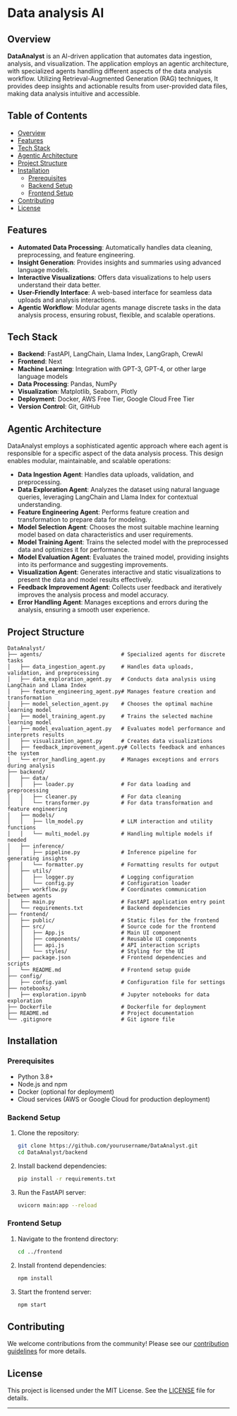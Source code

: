 # Data analysis AI

## Overview

**DataAnalyst** is an AI-driven application that automates data ingestion, analysis, and visualization. The application employs an agentic architecture, with specialized agents handling different aspects of the data analysis workflow. Utilizing Retrieval-Augmented Generation (RAG) techniques, It provides deep insights and actionable results from user-provided data files, making data analysis intuitive and accessible.

## Table of Contents

- [Overview](#overview)
- [Features](#features)
- [Tech Stack](#tech-stack)
- [Agentic Architecture](#agentic-architecture)
- [Project Structure](#project-structure)
- [Installation](#installation)
  - [Prerequisites](#prerequisites)
  - [Backend Setup](#backend-setup)
  - [Frontend Setup](#frontend-setup)
- [Contributing](#contributing)
- [License](#license)

## Features

- **Automated Data Processing**: Automatically handles data cleaning, preprocessing, and feature engineering.
- **Insight Generation**: Provides insights and summaries using advanced language models.
- **Interactive Visualizations**: Offers data visualizations to help users understand their data better.
- **User-Friendly Interface**: A web-based interface for seamless data uploads and analysis interactions.
- **Agentic Workflow**: Modular agents manage discrete tasks in the data analysis process, ensuring robust, flexible, and scalable operations.

## Tech Stack

- **Backend**: FastAPI, LangChain, Llama Index, LangGraph, CrewAI
- **Frontend**: Next
- **Machine Learning**: Integration with GPT-3, GPT-4, or other large language models
- **Data Processing**: Pandas, NumPy
- **Visualization**: Matplotlib, Seaborn, Plotly
- **Deployment**: Docker, AWS Free Tier, Google Cloud Free Tier
- **Version Control**: Git, GitHub

## Agentic Architecture

DataAnalyst employs a sophisticated agentic approach where each agent is responsible for a specific aspect of the data analysis process. This design enables modular, maintainable, and scalable operations:

- **Data Ingestion Agent**: Handles data uploads, validation, and preprocessing.
- **Data Exploration Agent**: Analyzes the dataset using natural language queries, leveraging LangChain and Llama Index for contextual understanding.
- **Feature Engineering Agent**: Performs feature creation and transformation to prepare data for modeling.
- **Model Selection Agent**: Chooses the most suitable machine learning model based on data characteristics and user requirements.
- **Model Training Agent**: Trains the selected model with the preprocessed data and optimizes it for performance.
- **Model Evaluation Agent**: Evaluates the trained model, providing insights into its performance and suggesting improvements.
- **Visualization Agent**: Generates interactive and static visualizations to present the data and model results effectively.
- **Feedback Improvement Agent**: Collects user feedback and iteratively improves the analysis process and model accuracy.
- **Error Handling Agent**: Manages exceptions and errors during the analysis, ensuring a smooth user experience.

## Project Structure

```plaintext
DataAnalyst/
├── agents/                         # Specialized agents for discrete tasks
│   ├── data_ingestion_agent.py     # Handles data uploads, validation, and preprocessing
│   ├── data_exploration_agent.py   # Conducts data analysis using LangChain and Llama Index
│   ├── feature_engineering_agent.py# Manages feature creation and transformation
│   ├── model_selection_agent.py    # Chooses the optimal machine learning model
│   ├── model_training_agent.py     # Trains the selected machine learning model
│   ├── model_evaluation_agent.py   # Evaluates model performance and interprets results
│   ├── visualization_agent.py      # Creates data visualizations
│   ├── feedback_improvement_agent.py# Collects feedback and enhances the system
│   └── error_handling_agent.py     # Manages exceptions and errors during analysis
├── backend/
│   ├── data/
│   │   ├── loader.py               # For data loading and preprocessing
│   │   ├── cleaner.py              # For data cleaning
│   │   └── transformer.py          # For data transformation and feature engineering
│   ├── models/
│   │   ├── llm_model.py            # LLM interaction and utility functions
│   │   └── multi_model.py          # Handling multiple models if needed
│   ├── inference/
│   │   ├── pipeline.py             # Inference pipeline for generating insights
│   │   └── formatter.py            # Formatting results for output
│   ├── utils/
│   │   ├── logger.py               # Logging configuration
│   │   └── config.py               # Configuration loader
│   ├── workflow.py                 # Coordinates communication between agents
│   ├── main.py                     # FastAPI application entry point
│   └── requirements.txt            # Backend dependencies
├── frontend/
│   ├── public/                     # Static files for the frontend
│   ├── src/                        # Source code for the frontend
│   │   ├── App.js                  # Main UI component
│   │   ├── components/             # Reusable UI components
│   │   ├── api.js                  # API interaction scripts
│   │   └── styles/                 # Styling for the UI
│   ├── package.json                # Frontend dependencies and scripts
│   └── README.md                   # Frontend setup guide
├── config/
│   ├── config.yaml                 # Configuration file for settings
├── notebooks/
│   ├── exploration.ipynb           # Jupyter notebooks for data exploration
├── Dockerfile                      # Dockerfile for deployment
├── README.md                       # Project documentation
└── .gitignore                      # Git ignore file
```

## Installation

### Prerequisites

- Python 3.8+
- Node.js and npm
- Docker (optional for deployment)
- Cloud services (AWS or Google Cloud for production deployment)

### Backend Setup

1. Clone the repository:

   ```bash
   git clone https://github.com/yourusername/DataAnalyst.git
   cd DataAnalyst/backend
   ```

2. Install backend dependencies:

   ```bash
   pip install -r requirements.txt
   ```

3. Run the FastAPI server:

   ```bash
   uvicorn main:app --reload
   ```

### Frontend Setup

1. Navigate to the frontend directory:

   ```bash
   cd ../frontend
   ```

2. Install frontend dependencies:

   ```bash
   npm install
   ```

3. Start the frontend server:

   ```bash
   npm start
   ```

## Contributing

We welcome contributions from the community! Please see our [contribution guidelines](CONTRIBUTING.md) for more details.

## License

This project is licensed under the MIT License. See the [LICENSE](LICENSE) file for details.

---

